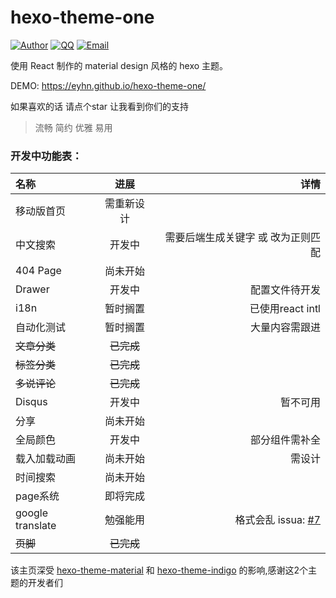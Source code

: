 # hexo-theme-one


[![Author](https://img.shields.io/badge/author-EYHN-blue.svg?style=flat-square)](https://delusion.coding.me)
[![QQ](https://img.shields.io/badge/QQ-1106996185-blue.svg?style=flat-square)](http://wpa.qq.com/msgrd?v=3&uin=&site=qq&menu=yes)
[![Email](https://img.shields.io/badge/Emali%20me-cneyhn@gmail.com-green.svg?style=flat-square)]()

使用 React 制作的 material design 风格的 hexo 主题。

DEMO: https://eyhn.github.io/hexo-theme-one/

如果喜欢的话 请点个star 让我看到你们的支持

> 流畅 简约 优雅 易用

### 开发中功能表：

| 名称          |           进展         |      详情       |
|:------------- |:--------------:| -------------------:|
| 移动版首页 | 需重新设计 |  | 
| 中文搜索 | 开发中 | 需要后端生成关键字 或 改为正则匹配 | 
| 404 Page | 尚未开始 |  |
| Drawer | 开发中 | 配置文件待开发|
| i18n | 暂时搁置 | 已使用react intl |
| 自动化测试 | 暂时搁置 | 大量内容需跟进 |
| ~~文章分类~~ | ~~已完成~~ |  |
| ~~标签分类~~ | ~~已完成~~ |  |
| ~~多说评论~~ | ~~已完成~~ |  |
| Disqus | 开发中 | 暂不可用 |
| 分享 | 尚未开始 ||
| 全局颜色 | 开发中 | 部分组件需补全 |
| 载入加载动画 | 尚未开始 | 需设计 |
| 时间搜索 | 尚未开始 | |
| page系统 | 即将完成 | |
| google translate | 勉强能用 | 格式会乱 issua: [#7](https://github.com/EYHN/hexo-theme-one/issues/7) |
| ~~页脚~~ | ~~已完成~~ | |

该主页深受 [hexo-theme-material](https://github.com/viosey/hexo-theme-material) 和 [hexo-theme-indigo](https://github.com/yscoder/hexo-theme-indigo) 的影响,感谢这2个主题的开发者们
